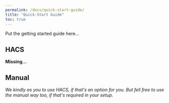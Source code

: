 ```yaml
---
permalink: /docs/quick-start-guide/
title: "Quick-Start Guide"
toc: true
---
```



Put the getting started guide here...

## HACS

**Missing...**


## Manual

_We kindly as you to use HACS, if that's an option for you. But fell free to use the manual way too, if that's required in your setup._
